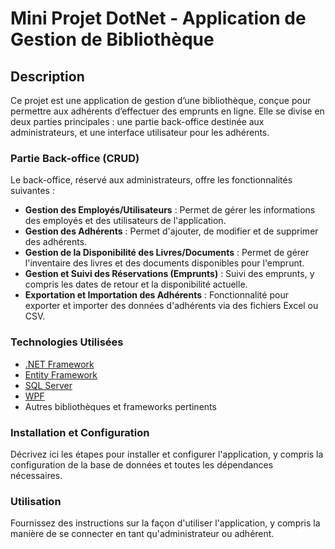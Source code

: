# Mini Projet DotNet - Application de Gestion de Bibliothèque

## Description

Ce projet est une application de gestion d’une bibliothèque, conçue pour permettre aux adhérents d’effectuer des emprunts en ligne. Elle se divise en deux parties principales : une partie back-office destinée aux administrateurs, et une interface utilisateur pour les adhérents.

### Partie Back-office (CRUD)

Le back-office, réservé aux administrateurs, offre les fonctionnalités suivantes :

- **Gestion des Employés/Utilisateurs** : Permet de gérer les informations des employés et des utilisateurs de l'application.
- **Gestion des Adhérents** : Permet d'ajouter, de modifier et de supprimer des adhérents.
- **Gestion de la Disponibilité des Livres/Documents** : Permet de gérer l'inventaire des livres et des documents disponibles pour l'emprunt.
- **Gestion et Suivi des Réservations (Emprunts)** : Suivi des emprunts, y compris les dates de retour et la disponibilité actuelle.
- **Exportation et Importation des Adhérents** : Fonctionnalité pour exporter et importer des données d'adhérents via des fichiers Excel ou CSV.

### Technologies Utilisées

- [.NET Framework](https://dotnet.microsoft.com/)
- [Entity Framework](https://docs.microsoft.com/en-us/ef/)
- [SQL Server](https://www.microsoft.com/en-us/sql-server)
- [WPF](https://docs.microsoft.com/en-us/dotnet/desktop/wpf/)
- Autres bibliothèques et frameworks pertinents

### Installation et Configuration

Décrivez ici les étapes pour installer et configurer l'application, y compris la configuration de la base de données et toutes les dépendances nécessaires.

### Utilisation

Fournissez des instructions sur la façon d'utiliser l'application, y compris la manière de se connecter en tant qu'administrateur ou adhérent.


